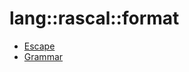# lang::rascal::format


   * [Escape](/docs/Library/lang/rascal/format/Escape.md)
   * [Grammar](/docs/Library/lang/rascal/format/Grammar.md)
